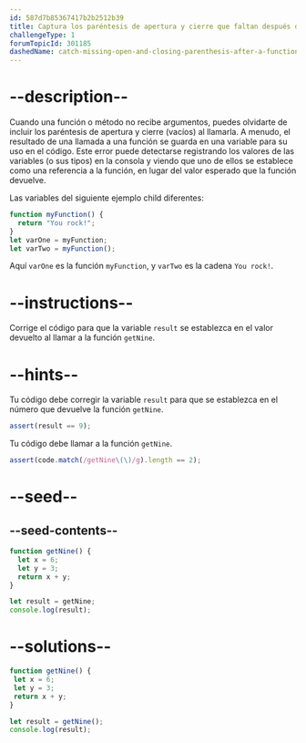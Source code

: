 ```yaml
---
id: 587d7b85367417b2b2512b39
title: Captura los paréntesis de apertura y cierre que faltan después de una llamada a una función
challengeType: 1
forumTopicId: 301185
dashedName: catch-missing-open-and-closing-parenthesis-after-a-function-call
---
```


# --description--

Cuando una función o método no recibe argumentos, puedes olvidarte de incluir los paréntesis de apertura y cierre (vacíos) al llamarla. A menudo, el resultado de una llamada a una función se guarda en una variable para su uso en el código. Este error puede detectarse registrando los valores de las variables (o sus tipos) en la consola y viendo que uno de ellos se establece como una referencia a la función, en lugar del valor esperado que la función devuelve.

Las variables del siguiente ejemplo child diferentes:

```js
function myFunction() {
  return "You rock!";
}
let varOne = myFunction;
let varTwo = myFunction();
```

Aquí `varOne` es la función `myFunction`, y `varTwo` es la cadena `You rock!`.

# --instructions--

Corrige el código para que la variable `result` se establezca en el valor devuelto al llamar a la función `getNine`.

# --hints--

Tu código debe corregir la variable `result` para que se establezca en el número que devuelve la función `getNine`.

```js
assert(result == 9);
```

Tu código debe llamar a la función `getNine`.

```js
assert(code.match(/getNine\(\)/g).length == 2);
```

# --seed--

## --seed-contents--

```js
function getNine() {
  let x = 6;
  let y = 3;
  return x + y;
}

let result = getNine;
console.log(result);
```

# --solutions--

```js
function getNine() {
 let x = 6;
 let y = 3;
 return x + y;
}

let result = getNine();
console.log(result);
```
